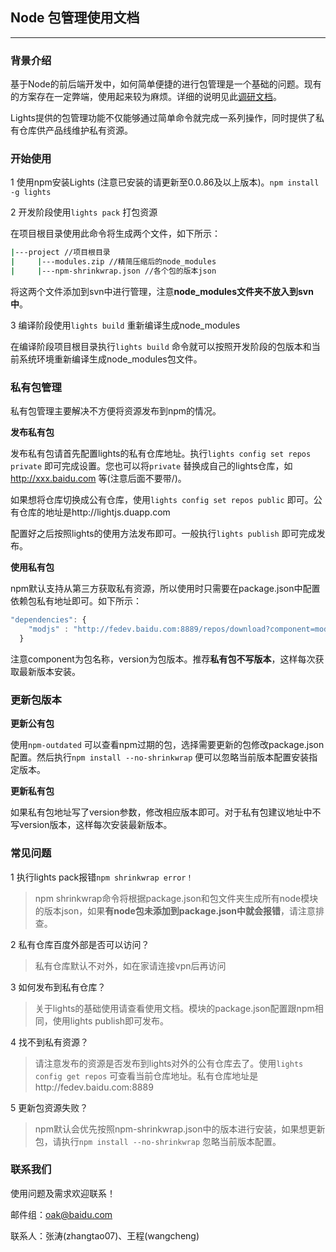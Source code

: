 ## Node 包管理使用文档

----

### 背景介绍

基于Node的前后端开发中，如何简单便捷的进行包管理是一个基础的问题。现有的方案存在一定弊端，使用起来较为麻烦。详细的说明见此[调研文档](https://github.com/wangcheng714/doc/blob/master/node-modules.md)。

Lights提供的包管理功能不仅能够通过简单命令就完成一系列操作，同时提供了私有仓库供产品线维护私有资源。

### 开始使用

1 使用npm安装Lights (注意已安装的请更新至0.0.86及以上版本)。`npm install -g lights`

2 开发阶段使用`lights pack` 打包资源

在项目根目录使用此命令将生成两个文件，如下所示：

```bash
|---project //项目根目录
|     |---modules.zip //精简压缩后的node_modules
|     |---npm-shrinkwrap.json //各个包的版本json
```

将这两个文件添加到svn中进行管理，注意**node_modules文件夹不放入到svn中**。

3 编译阶段使用`lights build` 重新编译生成node_modules

在编译阶段项目根目录执行`lights build` 命令就可以按照开发阶段的包版本和当前系统环境重新编译生成node_modules包文件。

### 私有包管理

私有包管理主要解决不方便将资源发布到npm的情况。

**发布私有包**

发布私有包请首先配置lights的私有仓库地址。执行`lights config set repos private` 即可完成设置。您也可以将`private` 替换成自己的lights仓库，如 http://xxx.baidu.com 等(注意后面不要带/)。

如果想将仓库切换成公有仓库，使用`lights config set repos public` 即可。公有仓库的地址是http://lightjs.duapp.com 

配置好之后按照lights的使用方法发布即可。一般执行`lights publish` 即可完成发布。

**使用私有包**

npm默认支持从第三方获取私有资源，所以使用时只需要在package.json中配置依赖包私有地址即可。如下所示：

```javascript
"dependencies": {
    "modjs" : "http://fedev.baidu.com:8889/repos/download?component=modjs&version=1.0.3"
  }
```

注意component为包名称，version为包版本。推荐**私有包不写版本**，这样每次获取最新版本安装。

### 更新包版本

**更新公有包**

使用`npm-outdated` 可以查看npm过期的包，选择需要更新的包修改package.json配置。然后执行`npm install --no-shrinkwrap` 便可以忽略当前版本配置安装指定版本。

**更新私有包**

如果私有包地址写了version参数，修改相应版本即可。对于私有包建议地址中不写version版本，这样每次安装最新版本。


### 常见问题

 1 执行lights pack报错`npm shrinkwrap error！`

> npm shrinkwrap命令将根据package.json和包文件夹生成所有node模块的版本json，如果**有node包未添加到package.json中就会报错**，请注意排查。

2 私有仓库百度外部是否可以访问？

>私有仓库默认不对外，如在家请连接vpn后再访问

3 如何发布到私有仓库？

> 关于lights的基础使用请查看使用文档。模块的package.json配置跟npm相同，使用lights publish即可发布。

4 找不到私有资源？

> 请注意发布的资源是否发布到lights对外的公有仓库去了。使用`lights config get repos` 可查看当前仓库地址。私有仓库地址是http://fedev.baidu.com:8889

5 更新包资源失败？

> npm默认会优先按照npm-shrinkwrap.json中的版本进行安装，如果想更新包，请执行`npm install --no-shrinkwrap` 忽略当前版本配置。

### 联系我们

使用问题及需求欢迎联系！

邮件组：oak@baidu.com

联系人：张涛(zhangtao07)、王程(wangcheng)
